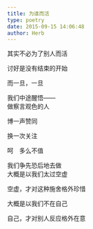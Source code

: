 ```yaml
---
title: 为谁而活
type: poetry
date: 2015-09-15 14:06:48
author: Herb
---
```

其实不必为了别人而活

讨好是没有结束的开始

而一旦，一旦

我们中途醒悟——
<br />
做察言观色的人

博一声赞同

换一次关注

呵　多么不值

我们争先恐后地去做
<br />
大概是以我们太过空虚

空虚，才对这种施舍格外珍惜

大概是以我们不在自己

自己，才对别人反应格外在意